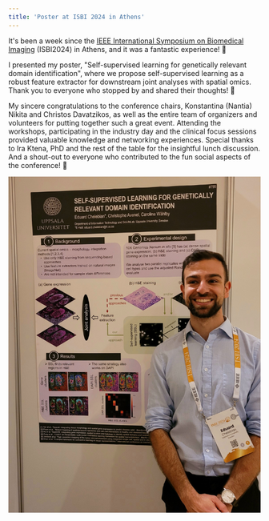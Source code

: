 ```yaml
---
title: 'Poster at ISBI 2024 in Athens'
---
```


It's been a week since the [IEEE International Symposium on Biomedical Imaging](https://biomedicalimaging.org/2024/call-for-papers/) (ISBI2024) in Athens, and it was a fantastic experience! 🎉

I presented my poster, "Self-supervised learning for genetically relevant domain identification", where we propose self-supervised learning as a robust feature extractor for downstream joint analyses with spatial omics. Thank you to everyone who stopped by and shared their thoughts! 🙌

My sincere congratulations to the conference chairs, Konstantina (Nantia) Nikita and Christos Davatzikos, as well as the entire team of organizers and volunteers for putting together such a great event. Attending the workshops, participating in the industry day and the clinical focus sessions provided valuable knowledge and networking experiences. Special thanks to Ira Ktena, PhD and the rest of the table for the insightful lunch discussion. And a shout-out to everyone who contributed to the fun social aspects of the conference! 👏

<img src="/assets/images/isbi.jpg">
